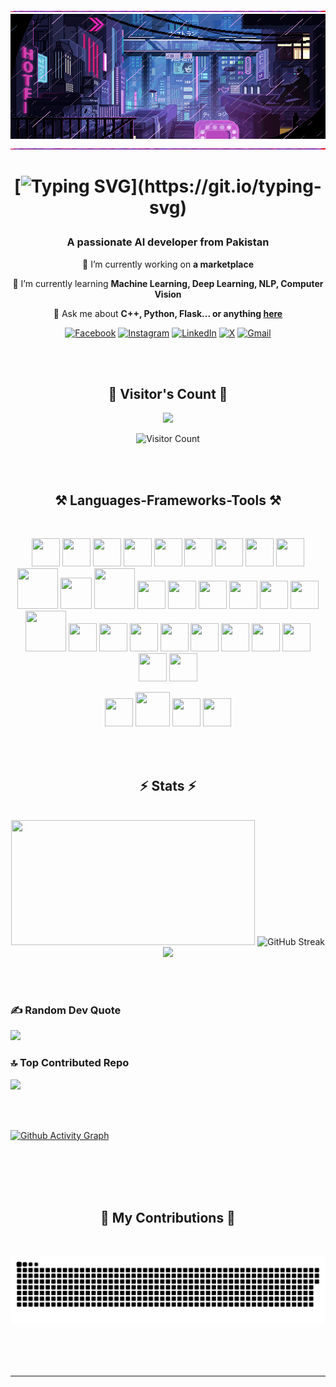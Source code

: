 
<img src="https://raw.githubusercontent.com/faizanzahid-ai/faizanzahid-ai/main/animated-dividing-line-image-0255.gif" width="1500" height="2" alt="Animated Dividing Line" />
<br>

<img src="https://raw.githubusercontent.com/faizanzahid-ai/faizanzahid-ai/main/xK.gif" width="1500" height="200" alt="" />

<img src="https://raw.githubusercontent.com/faizanzahid-ai/faizanzahid-ai/main/animated-dividing-line-image-0255.gif" width="1500" height="2" alt="Animated Dividing Line" />


<h1 align="center">
    

[![Typing SVG](https://readme-typing-svg.demolab.com?font=Righteous&size=35&color=045B62&pause=1000&center=true&vCenter=true&height=70&duration=4000&width=500&lines=Hello+Geeks!+👋;I'm+Ch+Faizan+Zahid;Let's+Grow+Together+🙂;Sophomore;AI+Student+👨‍🎓;+Python+Developer+🐍;+AI+Engineer+🤖;Happy+Coding+💻;I+Know+Nothing;Learning+Never+Stops+!!)](https://git.io/typing-svg)

</h1>



<h3 align="center">A passionate AI developer from Pakistan</h3>

<div align="center">
 
 🔭 I’m currently working on **a marketplace**
 
 🌱 I’m currently learning **Machine Learning, Deep Learning, NLP, Computer Vision**

💬 Ask me about **C++, Python, Flask... or anything [here](https://github.com/faizanzahid-ai)**


 </div>



<div align="center"> 

[![Facebook](https://img.shields.io/badge/Facebook-%231877F2.svg?logo=Facebook&logoColor=white&style=for-the-badge)](https://facebook.com/faizanzahid05) 
[![Instagram](https://img.shields.io/badge/Instagram-%23E4405F.svg?logo=Instagram&logoColor=white&style=for-the-badge)](https://instagram.com/faizanzahid_ai) 
[![LinkedIn](https://img.shields.io/badge/LinkedIn-%230077B5.svg?logo=linkedin&logoColor=white&style=for-the-badge)](https://linkedin.com/in/ch-faizan-zahid-ml) 
[![X](https://img.shields.io/badge/X-black.svg?logo=X&logoColor=white&style=for-the-badge)](https://x.com/ChFaizan788) 
[![Gmail](https://img.shields.io/badge/Gmail-D14836.svg?logo=Gmail&logoColor=white&style=for-the-badge)](mailto:ch.faizan.zahid788@gmail.com)

</div>


<br><br>

<div align="center">
  
<h2>👀 Visitor's Count 👀</h2>

![](https://komarev.com/ghpvc/?username=faizanzahid-ai&color=ff69b4)


![Visitor Count](https://profile-counter.glitch.me/{faizanzahid-ai}/count.svg) 

  
</div>

<br><br>



<h2 align="center">⚒️ Languages-Frameworks-Tools ⚒️</h2>
<br/>
<div align="center">


<img height="45px" width="45px" src="https://cdn.simpleicons.org/c++/007EFF" /> <!-- Steel Blue -->
<img height="45px" width="45px" src="https://cdn.simpleicons.org/html5/A020F0" /> <!-- HTML5 Red -->
<img height="45px" width="45px" src="https://cdn.simpleicons.org/css3/FFE600" /> <!-- CSS3 Blue -->
<img height="45px" width="45px" src="https://cdn.simpleicons.org/python/8A2BE2" /> <!-- Python Green -->
<img height="45px" width="45px" src="https://cdn.simpleicons.org/github/FF4500" /> <!-- GitHub Charcoal -->
<img height="45px" width="45px" src="https://cdn.simpleicons.org/gitlab/DC143C" /> <!-- GitLab Orange -->
<img height="45px" width="45px" src="https://cdn.simpleicons.org/git/CCFF00" /> <!-- Git Black -->
<img height="45px" width="45px" src="https://cdn.simpleicons.org/pandas/FF1493" /> <!-- Pandas Dark Green -->
<img height="45px" width="45px" src="https://cdn.simpleicons.org/scipy/FFE600" /> <!-- SciPy Grey -->
<img height="65px" width="65px" src="https://cdn.simpleicons.org/scikitlearn/4169E1" /> <!-- Scikit-learn Blue -->
<img height="50px" width="50px" src="https://cdn.simpleicons.org/flask/FF1493" /> <!-- Flask Black -->
<img height="65px" width="65px" src="https://cdn.simpleicons.org/mysql/8F00FF" /> <!-- MySQL Blue -->
<img height="45px" width="45px" src="https://cdn.simpleicons.org/node.js/00A86B" /> <!-- Node.js Green -->
<img height="45px" width="45px" src="https://cdn.simpleicons.org/anaconda/52A849" /> <!-- Anaconda Green -->
<img height="45px" width="45px" src="https://cdn.simpleicons.org/numpy/2EE59D" /> <!-- NumPy Dark Green -->
<img height="45px" width="45px" src="https://cdn.simpleicons.org/pycharm/32CD32" /> <!-- PyCharm Black -->
<img height="45px" width="45px" src="https://cdn.simpleicons.org/.net/FF0800" /> <!-- .NET Blue -->
<img height="45px" width="45px" src="https://cdn.simpleicons.org/android/32CD32" /> <!-- Android Green -->
<img height="65px" width="65px" src="https://cdn.simpleicons.org/activision/00A9E0" /> <!-- Activision Blue -->
<img height="45px" width="45px" src="https://cdn.simpleicons.org/affinity/00E5FF" /> <!-- Affinity Teal -->
<img height="45px" width="45px" src="https://cdn.simpleicons.org/bootstrap/E75480" /> <!-- Bootstrap Purple -->
<img height="45px" width="45px" src="https://cdn.simpleicons.org/unrealengine/39FF14" /> <!-- Unreal Engine Gray -->
<img height="45px" width="45px" src="https://cdn.simpleicons.org/ubisoft/FE5B00" /> <!-- Ubisoft Orange -->
<img height="45px" width="45px" src="https://cdn.simpleicons.org/blender/F26A1F" /> <!-- Blender Medium Orange -->
<img height="45px" width="45px" src="https://cdn.simpleicons.org/unity/9400D3" /> <!-- Unity Black -->
<img height="45px" width="45px" src="https://cdn.simpleicons.org/godotengine/FF00CC" /> <!-- Godot Pink -->
<img height="45px" width="45px" src="https://cdn.simpleicons.org/gameloft/FF4500" /> <!-- Gameloft Orange -->
<img height="45px" width="45px" src="https://cdn.simpleicons.org/epicgames/FF1E00" /> <!-- Epic Games Gray -->
<img height="45px" width="45px" src="https://cdn.simpleicons.org/eslgaming/DAA520" /> <!-- ESL Gaming Dark -->

<img height="45px" width="45px" src="https://cdn.simpleicons.org/rockstargames/FF0099" /> <!-- Rockstar Games Medium Orange -->
<img height="55px" width="55px" src="https://cdn.simpleicons.org/republicofgamers/0085CF" /> <!-- Republic of Gamers Blue -->
<img height="45px" width="45px" src="https://cdn.simpleicons.org/riotgames/8A2BE2"/> <!-- Riot Games Red -->
<img height="45px" width="45px" src="https://cdn.simpleicons.org/gamedeveloper/CE2029" /> <!-- Game Developer Green -->




<br><br>

</div>

<h2 align="center">⚡ Stats ⚡</h2>
<br>

<div align=center>
  
<img src="https://github-readme-stats.vercel.app/api?username=faizanzahid-ai&theme=radical&hide_border=false&include_all_commits=false&count_private=false" width="390" height="200">

<img src="https://github-readme-streak-stats.herokuapp.com?user=faizanzahid-ai&theme=tokyonight&border_radius=5.2&short_numbers=true&date_format=j%20M%5B%20Y%5D" alt="GitHub Streak" />


<br/>

<img src="https://github-readme-stats.vercel.app/api/top-langs/?username=faizanzahid-ai&theme=radical&hide_border=false&include_all_commits=false&count_private=false&layout=compact" width="325">

</div>

<br><br>

### ✍️ Random Dev Quote
![](https://quotes-github-readme.vercel.app/api?type=vetical&theme=radical)

### 🔝 Top Contributed Repo
![](https://github-contributor-stats.vercel.app/api?username=faizanzahid-ai&limit=5&theme=dark&combine_all_yearly_contributions=true)

<br><br>

[![Github Activity Graph](https://github-readme-activity-graph.vercel.app/graph?username=faizanzahid-ai&theme=rogue)](https://github.com/faizanzahid-a/github-readme-activity-graph)




<br><br>
<br><br>
<div align="center">
  <h2>🐍 My Contributions 🐍</h2>
  <br>

![](https://raw.githubusercontent.com/CompetitiveLin/Snake-in-Contribution-Grid/output/github-contribution-grid-snake.svg)
  
  <br/><br/><br/>
</div>

<hr/>


<!-- Proudly created with GPRM ( https://gprm.itsvg.in ) -->

